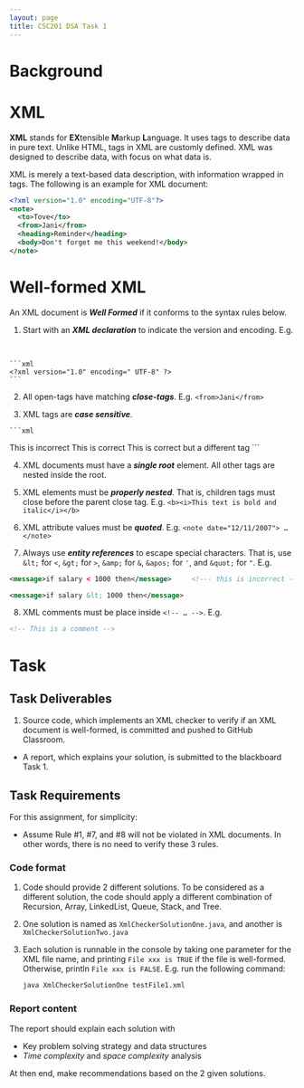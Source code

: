 ```yaml
---
layout: page
title: CSC201 DSA Task 1
---
```


# Background

# XML

**XML** stands for **EX**tensible **M**arkup **L**anguage. It uses tags to describe data in pure text. Unlike HTML, tags in XML are customly defined. XML was designed to describe data, with focus on what data is.

XML is merely a text-based data description, with information wrapped in tags. The following is an example for XML document:

```xml
<?xml version="1.0" encoding="UTF-8"?>
<note>
  <to>Tove</to>
  <from>Jani</from>
  <heading>Reminder</heading>
  <body>Don't forget me this weekend!</body>
</note>
```

# Well-formed XML

An XML document is ***Well Formed*** if it conforms to the syntax rules below.

1.   Start with an ***XML declaration*** to indicate the version and encoding. E.g.

​    

    ```xml
    <?xml version="1.0" encoding=" UTF-8" ?>
    ```

2.   All open-tags have matching ***close-tags***. E.g. `<from>Jani</from>`

3.   XML tags are ***case sensitive***.
    
    ```xml
<Message>This is incorrect</message>
<message>This is correct</message>
<Message>This is correct but a different tag</Message>
    ```

4.   XML documents must have a ***single root*** element. All other tags are nested inside the root.

5.   XML elements must be ***properly nested***. That is, children tags must close before the parent close tag. E.g. `<b><i>This text is bold and italic</i></b>`

6.   XML attribute values must be ***quoted***. E.g. `<note date="12/11/2007"> … </note>`

7.   Always use ***entity references*** to escape special characters. That is, use `&lt;` for `<`, `&gt;` for `>`, `&amp;` for `&`, `&apos;` for `'`, and `&quot;` for `"`. E.g.

```xml
<message>if salary < 1000 then</message>     <!--- this is incorrect -->

<message>if salary &lt; 1000 then</message>
```

8.   XML comments must be place inside `<!-- … -->`. E.g.

```xml
<!-- This is a comment -->
```

# Task

## Task Deliverables

1.   Source code, which implements an XML checker to verify if an XML document is well-formed, is committed and pushed to GitHub Classroom.

*   A report, which explains your solution, is submitted to the blackboard Task 1.

## Task Requirements

For this assignment, for simplicity:

*   Assume Rule #1, #7, and #8 will not be violated in XML documents. In other words, there is no need to verify these 3 rules.

### Code format

1.   Code should provide 2 different solutions. To be considered as a different solution, the code should apply a different combination of Recursion, Array, LinkedList, Queue, Stack, and Tree.

2.   One solution is named as `XmlCheckerSolutionOne.java`, and another is `XmlCheckerSolutionTwo.java`

3.   Each solution is runnable in the console by taking one parameter for the XML file name, and printing `File xxx is TRUE` if the file is well-formed. Otherwise, println `File xxx is FALSE`. E.g. run the following command:

     ```bash
     java XmlCheckerSolutionOne testFile1.xml
     ```

### Report content

The report should explain each solution with

*    Key problem solving strategy and data structures
*   *Time complexity* and *space complexity* analysis

At then end, make recommendations based on the 2 given solutions.
